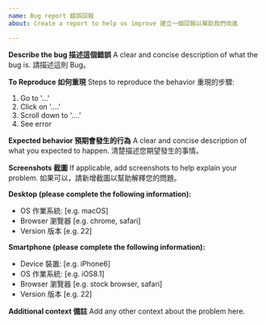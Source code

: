 ```yaml
---
name: Bug report 錯誤回報
about: Create a report to help us improve 建立一個回報以幫助我們改進

---
```


**Describe the bug 描述這個錯誤**
A clear and concise description of what the bug is.
請描述這則 Bug。

**To Reproduce 如何重現**
Steps to reproduce the behavior 重現的步驟:
1. Go to '...'
2. Click on '....'
3. Scroll down to '....'
4. See error

**Expected behavior 預期會發生的行為**
A clear and concise description of what you expected to happen.
清楚描述您期望發生的事情。

**Screenshots 截圖**
If applicable, add screenshots to help explain your problem.
如果可以，請新增截圖以幫助解釋您的問題。

**Desktop (please complete the following information):**
 - OS 作業系統: [e.g. macOS]
 - Browser 瀏覽器 [e.g. chrome, safari]
 - Version 版本 [e.g. 22]

**Smartphone (please complete the following information):**
 - Device 裝置: [e.g. iPhone6]
 - OS 作業系統: [e.g. iOS8.1]
 - Browser 瀏覽器 [e.g. stock browser, safari]
 - Version 版本 [e.g. 22]

**Additional context 備註**
Add any other context about the problem here.
